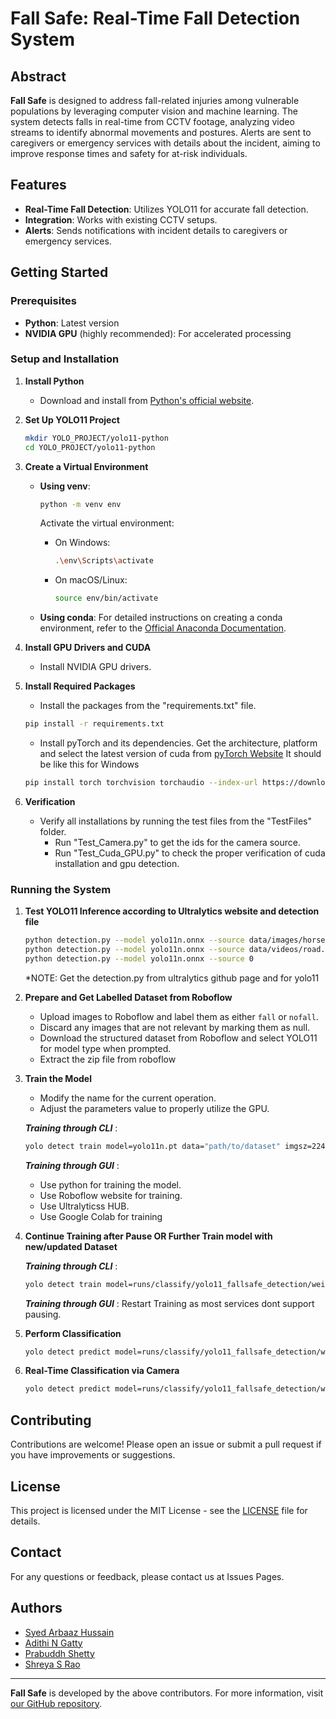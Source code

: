 # Fall Safe: Real-Time Fall Detection System

## Abstract

**Fall Safe** is designed to address fall-related injuries among vulnerable populations by leveraging computer vision and machine learning. The system detects falls in real-time from CCTV footage, analyzing video streams to identify abnormal movements and postures. Alerts are sent to caregivers or emergency services with details about the incident, aiming to improve response times and safety for at-risk individuals.

## Features

- **Real-Time Fall Detection**: Utilizes YOLO11 for accurate fall detection.
- **Integration**: Works with existing CCTV setups.
- **Alerts**: Sends notifications with incident details to caregivers or emergency services.

## Getting Started

### Prerequisites

- **Python**: Latest version
- **NVIDIA GPU** (highly recommended): For accelerated processing

### Setup and Installation

1. **Install Python**

   - Download and install from [Python's official website](https://www.python.org/downloads/).

2. **Set Up YOLO11 Project**

   ```bash
   mkdir YOLO_PROJECT/yolo11-python
   cd YOLO_PROJECT/yolo11-python
   ```

3. **Create a Virtual Environment**

   - **Using venv**:

     ```bash
     python -m venv env
     ```

     Activate the virtual environment:

     - On Windows:
       ```bash
       .\env\Scripts\activate
       ```
     - On macOS/Linux:
       ```bash
       source env/bin/activate
       ```

   - **Using conda**: For detailed instructions on creating a conda environment, refer to the [Official Anaconda Documentation](https://docs.anaconda.com/anaconda/install/).

4. **Install GPU Drivers and CUDA**

   - Install NVIDIA GPU drivers.

5. **Install Required Packages**

   - Install the packages from the "requirements.txt" file.

   ```bash
   pip install -r requirements.txt
   ```

   - Install pyTorch and its dependencies. Get the architecture, platform and select the latest version of cuda from [pyTorch Website](https://pytorch.org/)
     It should be like this for Windows

   ```bash
   pip install torch torchvision torchaudio --index-url https://download.pytorch.org/whl/cu126
   ```

6. **Verification**

   - Verify all installations by running the test files from the "TestFiles" folder.
     - Run "Test_Camera.py" to get the ids for the camera source.
     - Run "Test_Cuda_GPU.py" to check the proper verification of cuda installation and gpu detection.

### Running the System

1. **Test YOLO11 Inference according to Ultralytics website and detection file**

   ```bash
   python detection.py --model yolo11n.onnx --source data/images/horses.jpg
   python detection.py --model yolo11n.onnx --source data/videos/road.mp4
   python detection.py --model yolo11n.onnx --source 0
   ```

   \*NOTE: Get the detection.py from ultralytics github page and for yolo11

2. **Prepare and Get Labelled Dataset from Roboflow**

   - Upload images to Roboflow and label them as either `fall` or `nofall`.
   - Discard any images that are not relevant by marking them as null.
   - Download the structured dataset from Roboflow and select YOLO11 for model type when prompted.
   - Extract the zip file from roboflow

3. **Train the Model**

   - Modify the name for the current operation.
   - Adjust the parameters value to properly utilize the GPU.

   **_Training through CLI_** :

   ```bash
   yolo detect train model=yolo11n.pt data="path/to/dataset" imgsz=224 device=0 workers=2 batch=16 epochs=100 patience=50 name=yolo11_fallsafe_detection
   ```

   **_Training through GUI_** :

   - Use python for training the model.
   - Use Roboflow website for training.
   - Use Ultralyticss HUB.
   - Use Google Colab for training

4. **Continue Training after Pause OR Further Train model with new/updated Dataset**

   **_Training through CLI_** :

   ```bash
   yolo detect train model=runs/classify/yolo11_fallsafe_detection/weights/last.pt resume=True
   ```

   **_Training through GUI_** : Restart Training as most services dont support pausing.

5. **Perform Classification**

   ```bash
   yolo detect predict model=runs/classify/yolo11_fallsafe_detection/weights/best.pt source="path/image.jpg" save=True
   ```

6. **Real-Time Classification via Camera**
   ```bash
   yolo detect predict model=runs/classify/yolo11_fallsafe_detection/weights/best.pt source="0" save=True conf=0.5 show=True save_txt=True line_thickness=1
   ```

## Contributing

Contributions are welcome! Please open an issue or submit a pull request if you have improvements or suggestions.

## License

This project is licensed under the MIT License - see the [LICENSE](LICENSE) file for details.

## Contact

For any questions or feedback, please contact us at Issues Pages.

## Authors

- [Syed Arbaaz Hussain](https://github.com/SyedArbaazHussain)
- [Adithi N Gatty](https://github.com/AdithiNgatty)
- [Prabuddh Shetty](https://github.com/Prabuddhshetty901)
- [Shreya S Rao](https://github.com/shreyarao515)

---

**Fall Safe** is developed by the above contributors. For more information, visit [our GitHub repository](https://github.com/FallSafe).
